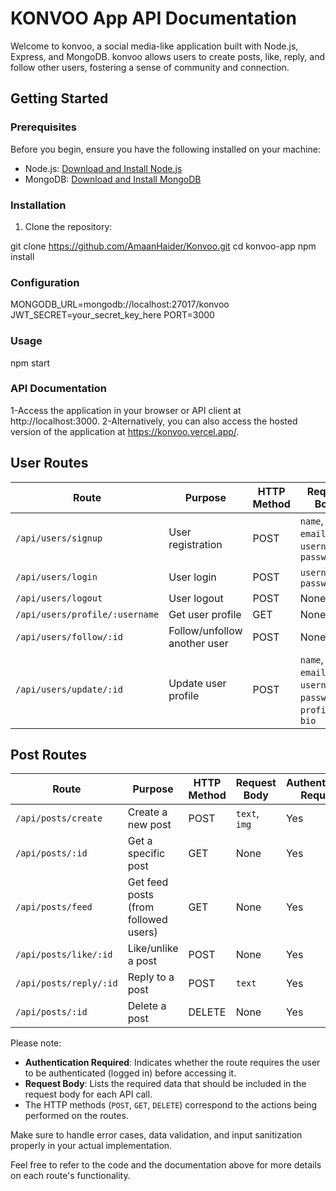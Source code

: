 # KONVOO App API Documentation

Welcome to konvoo, a social media-like application built with Node.js, Express, and MongoDB. konvoo allows users to create posts, like, reply, and follow other users, fostering a sense of community and connection.
## Getting Started

### Prerequisites

Before you begin, ensure you have the following installed on your machine:

- Node.js: [Download and Install Node.js](https://nodejs.org/)
- MongoDB: [Download and Install MongoDB](https://www.mongodb.com/try/download/community)

### Installation

1. Clone the repository:

git clone https://github.com/AmaanHaider/Konvoo.git
cd konvoo-app
npm install

### Configuration
MONGODB_URL=mongodb://localhost:27017/konvoo
JWT_SECRET=your_secret_key_here
PORT=3000

### Usage

npm start



### API Documentation
1-Access the application in your browser or API client at http://localhost:3000.
2-Alternatively, you can also access the hosted version of the application at 
https://konvoo.vercel.app/.


## User Routes

| Route                           | Purpose                               | HTTP Method | Request Body                                                  | Authentication Required |
|---------------------------------|---------------------------------------|-------------|---------------------------------------------------------------|-------------------------|
| `/api/users/signup`             | User registration                    | POST        | `name`, `email`, `username`, `password`                       | No                      |
| `/api/users/login`              | User login                           | POST        | `username`, `password`                                       | No                      |
| `/api/users/logout`             | User logout                          | POST        | None                                                          | Yes                     |
| `/api/users/profile/:username`  | Get user profile                     | GET         | None                                                          | Yes                     |
| `/api/users/follow/:id`         | Follow/unfollow another user         | POST        | None                                                          | Yes                     |
| `/api/users/update/:id`         | Update user profile                  | POST        | `name`, `email`, `username`, `password`, `profilePic`, `bio`  | Yes                     |

## Post Routes

| Route                           | Purpose                               | HTTP Method | Request Body                                                  | Authentication Required |
|---------------------------------|---------------------------------------|-------------|---------------------------------------------------------------|-------------------------|
| `/api/posts/create`             | Create a new post                    | POST        | `text`, `img`                                                | Yes                     |
| `/api/posts/:id`                | Get a specific post                  | GET         | None                                                          | Yes                     |
| `/api/posts/feed`               | Get feed posts (from followed users)  | GET         | None                                                          | Yes                     |
| `/api/posts/like/:id`           | Like/unlike a post                   | POST        | None                                                          | Yes                     |
| `/api/posts/reply/:id`          | Reply to a post                      | POST        | `text`                                                        | Yes                     |
| `/api/posts/:id`                | Delete a post                        | DELETE      | None                                                          | Yes                     |

Please note:

- **Authentication Required**: Indicates whether the route requires the user to be authenticated (logged in) before accessing it.
- **Request Body**: Lists the required data that should be included in the request body for each API call.
- The HTTP methods (`POST`, `GET`, `DELETE`) correspond to the actions being performed on the routes.

Make sure to handle error cases, data validation, and input sanitization properly in your actual implementation.

Feel free to refer to the code and the documentation above for more details on each route's functionality.
